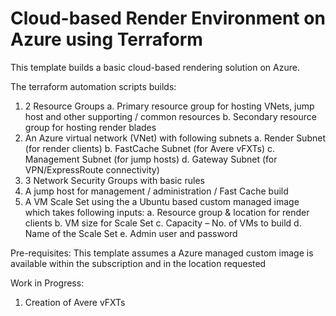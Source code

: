 # Cloud-based Render Environment on Azure using Terraform

This template builds a basic cloud-based rendering solution on Azure. 

The terraform automation scripts builds:

1.	2 Resource Groups
a.	Primary resource group for hosting VNets, jump host and other supporting / common resources
b.	Secondary resource group for hosting render blades
2.	An Azure virtual network (VNet) with following subnets
a.	Render Subnet (for render clients)
b.	FastCache Subnet (for Avere vFXTs)
c.	Management Subnet (for jump hosts)
d.	Gateway Subnet (for VPN/ExpressRoute connectivity)
3.	3 Network Security Groups with basic rules
4.	A jump host for management / administration / Fast Cache build
5.	A VM Scale Set using the a Ubuntu based custom managed image which takes following inputs:
a.	Resource group & location for render clients
b.	VM size for Scale Set
c.	Capacity – No. of VMs to build
d.	Name of the Scale Set
e.	Admin user and password

Pre-requisites:
This template assumes a Azure managed custom image is available within the subscription and in the location requested

Work in Progress:
1.	Creation of Avere vFXTs 
